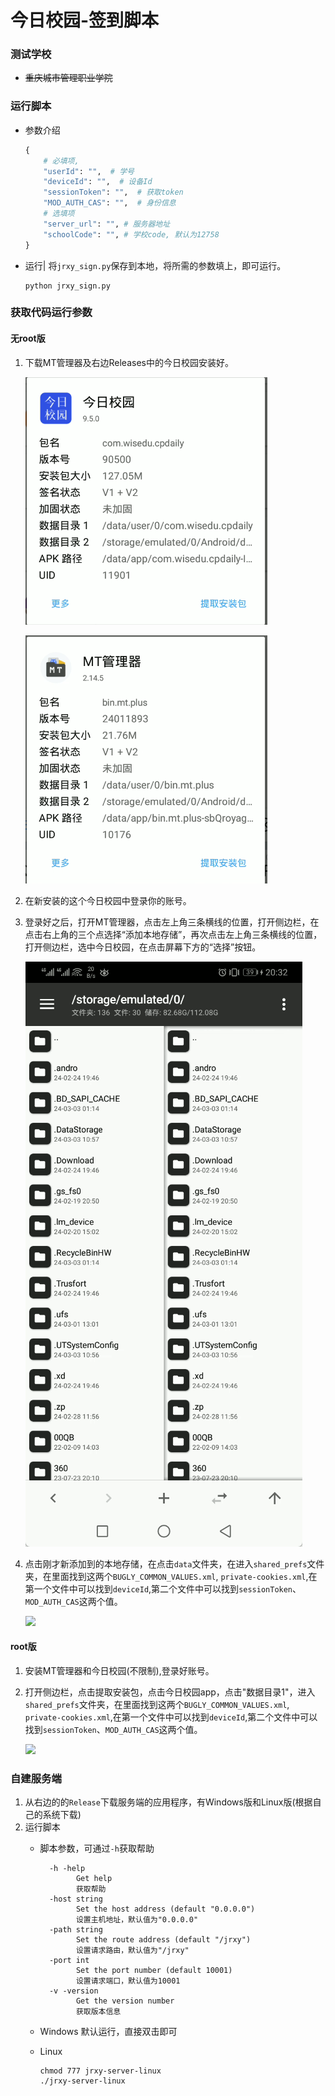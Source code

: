 # 今日校园-签到脚本


### 测试学校

- ~~重庆城市管理职业学院~~
    

### 运行脚本

- 参数介绍
    ```python
    {  
        # 必填项,  
        "userId": "",  # 学号
        "deviceId": "",  # 设备Id
        "sessionToken": "",  # 获取token
        "MOD_AUTH_CAS": "",  # 身份信息
        # 选填项  
        "server_url": "", # 服务器地址
        "schoolCode": "", # 学校code, 默认为12758
    }
    ```
- 运行|
  将`jrxy_sign.py`保存到本地，将所需的参数填上，即可运行。
    ```shell
    python jrxy_sign.py
    ```
  

### 获取代码运行参数

#### 无root版

1. 下载MT管理器及右边Releases中的今日校园安装好。

   ![](images/教程.png)
   
   ![](images/教程-1.png)

2. 在新安装的这个今日校园中登录你的账号。
3. 登录好之后，打开MT管理器，点击左上角三条横线的位置，打开侧边栏，在点击右上角的三个点选择“添加本地存储”，再次点击左上角三条横线的位置，打开侧边栏，选中今日校园，在点击屏幕下方的“选择”按钮。

   ![](images/教程.gif)
   
5. 点击刚才新添加到的本地存储，在点击`data`文件夹，在进入`shared_prefs`文件夹，在里面找到这两个`BUGLY_COMMON_VALUES.xml`, `private-cookies.xml`,在第一个文件中可以找到`deviceId`,第二个文件中可以找到`sessionToken`、`MOD_AUTH_CAS`这两个值。

   ![](images/教程-1.gif)


#### root版

1. 安装MT管理器和今日校园(不限制),登录好账号。
2. 打开侧边栏，点击提取安装包，点击今日校园app，点击"数据目录1"，进入`shared_prefs`文件夹，在里面找到这两个`BUGLY_COMMON_VALUES.xml`, `private-cookies.xml`,在第一个文件中可以找到`deviceId`,第二个文件中可以找到`sessionToken`、`MOD_AUTH_CAS`这两个值。

   ![](images/教程-2.gif)



### 自建服务端

1. 从右边的的`Release`下载服务端的应用程序，有Windows版和Linux版(根据自己的系统下载)
2. 运行脚本
   - 脚本参数，可通过`-h`获取帮助
        ```shell
          -h -help   
                Get help 
                获取帮助
          -host string
                Set the host address (default "0.0.0.0")
                设置主机地址，默认值为"0.0.0.0"
          -path string
                Set the route address (default "/jrxy")
                设置请求路由，默认值为"/jrxy"
          -port int
                Set the port number (default 10001)
                设置请求端口，默认值为10001
          -v -version
                Get the version number
                获取版本信息
        ```

   - Windows
     默认运行，直接双击即可

   - Linux
        ```shell
        chmod 777 jrxy-server-linux
        ./jrxy-server-linux
        ```
